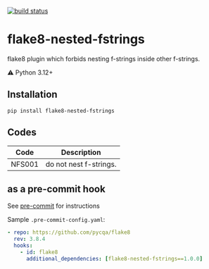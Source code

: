 [![build status](https://github.com/mrswats/flake8-nested-fstrings/actions/workflows/main.yml/badge.svg)](https://github.com/asottile/flake8-match/actions/workflows/main.yml)

# flake8-nested-fstrings

flake8 plugin which forbids nesting f-strings inside other f-strings.

:warning: Python 3.12+

## Installation

```
pip install flake8-nested-fstrings
```

## Codes

| Code   | Description            |
| ------ | ---------------------- |
| NFS001 | do not nest f-strings. |

## as a pre-commit hook

See [pre-commit](https://github.com/pre-commit/pre-commit) for instructions

Sample `.pre-commit-config.yaml`:

```yaml
- repo: https://github.com/pycqa/flake8
  rev: 3.8.4
  hooks:
    - id: flake8
      additional_dependencies: [flake8-nested-fstrings==1.0.0]
```
